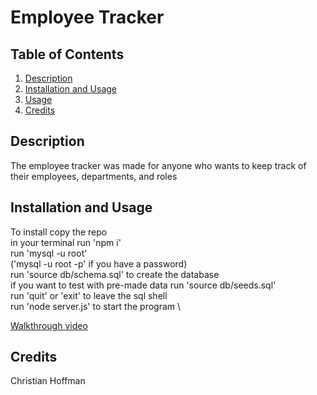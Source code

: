 # Employee Tracker

## Table of Contents
  1. [Description](#description)
  2. [Installation and Usage](#installation-and-usage)
  3. [Usage](#usage)
  4. [Credits](#credits)

## Description
The employee tracker was made for anyone who wants to keep track of their employees, departments, and roles

## Installation and Usage
To install copy the repo \
in your terminal run 'npm i' \
run 'mysql -u root' \
('mysql -u root -p' if you have a password) \
run 'source db/schema.sql' to create the database \
if you want to test with pre-made data run 'source db/seeds.sql' \
run 'quit' or 'exit' to leave the sql shell \
run 'node server.js' to start the program \

[Walkthrough video](https://drive.google.com/file/d/16M8zeyItcT59EJi5SrU4ual_U72YgIzg/view?usp=sharing)

## Credits
Christian Hoffman